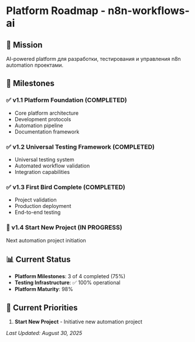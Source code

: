 # Platform Roadmap - n8n-workflows-ai

## 🎯 Mission
AI-powered platform для разработки, тестирования и управления n8n automation проектами.

## 🚀 Milestones

### ✅ v1.1 Platform Foundation (COMPLETED)
- Core platform architecture
- Development protocols
- Automation pipeline
- Documentation framework

### ✅ v1.2 Universal Testing Framework (COMPLETED)  
- Universal testing system
- Automated workflow validation
- Integration capabilities

### ✅ v1.3 First Bird Complete (COMPLETED)
- Project validation
- Production deployment
- End-to-end testing

### 🔄 v1.4 Start New Project (IN PROGRESS)
Next automation project initiation

## 📊 Current Status
- **Platform Milestones**: 3 of 4 completed (75%)
- **Testing Infrastructure**: ✅ 100% operational
- **Platform Maturity**: 98%

## 🔴 Current Priorities
1. **Start New Project** - Initiative new automation project

*Last Updated: August 30, 2025*